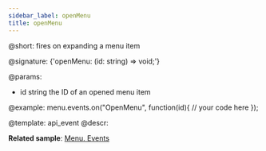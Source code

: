 ```yaml
---
sidebar_label: openMenu
title: openMenu
---          
```


@short: fires on expanding a menu item

@signature: {'openMenu: (id: string) => void;'}

@params:
- id 		string		the ID of an opened menu item

@example:
menu.events.on("OpenMenu", function(id){
    // your code here
});


@template: api_event
@descr:


**Related sample**: [Menu. Events](https://snippet.dhtmlx.com/yjt39a4k)
